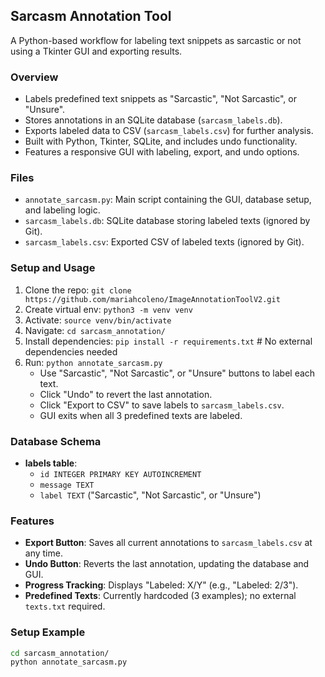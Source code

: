 ## Sarcasm Annotation Tool
A Python-based workflow for labeling text snippets as sarcastic or not using a Tkinter GUI and exporting results.

### Overview
- Labels predefined text snippets as "Sarcastic", "Not Sarcastic", or "Unsure".
- Stores annotations in an SQLite database (`sarcasm_labels.db`).
- Exports labeled data to CSV (`sarcasm_labels.csv`) for further analysis.
- Built with Python, Tkinter, SQLite, and includes undo functionality.
- Features a responsive GUI with labeling, export, and undo options.

### Files
- `annotate_sarcasm.py`: Main script containing the GUI, database setup, and labeling logic.
- `sarcasm_labels.db`: SQLite database storing labeled texts (ignored by Git).
- `sarcasm_labels.csv`: Exported CSV of labeled texts (ignored by Git).

### Setup and Usage
1. Clone the repo: `git clone https://github.com/mariahcoleno/ImageAnnotationToolV2.git`
2. Create virtual env: `python3 -m venv venv`
3. Activate: `source venv/bin/activate`
4. Navigate: `cd sarcasm_annotation/`
5. Install dependencies: `pip install -r requirements.txt`  # No external dependencies needed
6. Run: `python annotate_sarcasm.py`
   - Use "Sarcastic", "Not Sarcastic", or "Unsure" buttons to label each text.
   - Click "Undo" to revert the last annotation.
   - Click "Export to CSV" to save labels to `sarcasm_labels.csv`.
   - GUI exits when all 3 predefined texts are labeled.

### Database Schema
- **labels table**:
  - `id INTEGER PRIMARY KEY AUTOINCREMENT`
  - `message TEXT`
  - `label TEXT` ("Sarcastic", "Not Sarcastic", or "Unsure")

### Features
- **Export Button**: Saves all current annotations to `sarcasm_labels.csv` at any time.
- **Undo Button**: Reverts the last annotation, updating the database and GUI.
- **Progress Tracking**: Displays "Labeled: X/Y" (e.g., "Labeled: 2/3").
- **Predefined Texts**: Currently hardcoded (3 examples); no external `texts.txt` required.

### Setup Example
```bash
cd sarcasm_annotation/
python annotate_sarcasm.py
